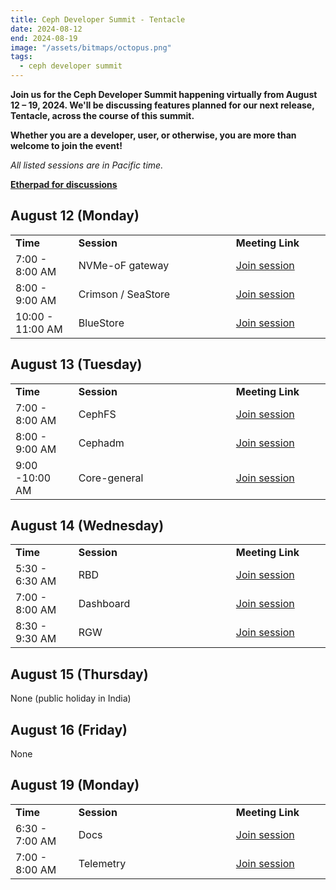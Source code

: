 ```yaml
---
title: Ceph Developer Summit - Tentacle
date: 2024-08-12
end: 2024-08-19
image: "/assets/bitmaps/octopus.png"
tags:
  - ceph developer summit
---
```


<p><strong>
Join us for the Ceph Developer Summit happening virtually from August 12 – 19, 2024.
We'll be discussing features planned for our next release, Tentacle, across the course
of this summit.
</strong></p>

<p><strong>
Whether you are a developer, user, or otherwise, you are more than welcome to join the event!
</strong></p>

<p><i>All listed sessions are in Pacific time.</p></i>

<strong><a href="https://pad.ceph.com/p/cds-tentacle">Etherpad for
discussions</a></strong>


## August 12 (Monday)

<table>
  <tr>
   <td width="20%"><strong>Time</strong>
   </td>
   <td width="50%"><strong>Session</strong>
   </td>
   <td width="30%"><strong>Meeting Link</strong>
   </td>
  </tr>
  <tr>
   <td>7:00 - 8:00 AM
   </td>
   <td>NVMe-oF gateway
   </td>
   <td><a href="https://meet.google.com/atp-kope-jmd?hs=224">Join session</a>
   </td>
  </tr>
  <tr>
   <td>8:00 - 9:00 AM
   </td>
   <td>Crimson / SeaStore
   </td>
   <td><a href="https://meet.google.com/utm-yqto-hoc?hs=224">Join session</a>
   </td>
  </tr>
  <tr>
   <td>10:00 - 11:00 AM
   </td>
   <td>BlueStore
   </td>
   <td><a href="https://meet.google.com/qxp-hpri-soy?hs=224">Join session</a>
   </td>
  </tr>
</table>

## August 13 (Tuesday)

<table>
  <tr>
   <td width="20%"><strong>Time</strong>
   </td>
   <td width="50%"><strong>Session</strong>
   </td>
   <td width="30%"><strong>Meeting Link</strong>
   </td>
  </tr>
  <tr>
   <td>7:00 - 8:00 AM
   </td>
   <td>CephFS
   </td>
   <td><a href="https://meet.google.com/qzo-vrkd-jdz?hs=224">Join session</a>
   </td>
  </tr>
  <tr>
   <td>8:00 - 9:00 AM
   </td>
   <td>Cephadm
   </td>
   <td><a href="https://meet.google.com/esx-epwk-doi?hs=224">Join session</a>
   </td>
  </tr>
  <tr>
   <td>9:00 -10:00 AM
   </td>
   <td>Core-general
   </td>
   <td><a href="https://meet.google.com/krj-hgoa-hxo?hs=224">Join session</a>
   </td>
  </tr>
</table>

## August 14 (Wednesday)

<table>
  <tr>
   <td width="20%"><strong>Time</strong>
   </td>
   <td width="50%"><strong>Session</strong>
   </td>
   <td width="30%"><strong>Meeting Link</strong>
   </td>
  </tr>
  <tr>
   <td>5:30 - 6:30 AM
   </td>
   <td>RBD
   </td>
   <td><a href="https://meet.google.com/pdk-icyt-kwb?hs=224">Join session</a>
   </td>
  </tr>
  <tr>
   <td>7:00 - 8:00 AM
   </td>
   <td>Dashboard
   </td>
   <td><a href="https://meet.google.com/eme-ojbw-cmf?hs=224">Join session</a>
   </td>
  </tr>
  <tr>
   <td>8:30 - 9:30 AM
   </td>
   <td>RGW
   </td>
   <td><a href="https://meet.google.com/xng-mtre-iym?hs=224">Join session</a>
   </td>
  </tr>
</table>

## August 15 (Thursday)

None (public holiday in India)

## August 16 (Friday)

None

## August 19 (Monday)

<table>
  <tr>
   <td width="20%"><strong>Time</strong>
   </td>
   <td width="50%"><strong>Session</strong>
   </td>
   <td width="30%"><strong>Meeting Link</strong>
   </td>
  </tr>
  <tr>
   <td>6:30 - 7:00 AM
   </td>
   <td>Docs
   </td>
   <td><a href="https://meet.google.com/myn-mdqj-tfu?hs=224">Join session</a>
   </td>
  </tr>
  <tr>
   <td>7:00 - 8:00 AM
   </td>
   <td>Telemetry
   </td>
   <td><a href="https://meet.google.com/nbv-pxaz-fzt?hs=224">Join session</a>
   </td>
  </tr>
</table>
